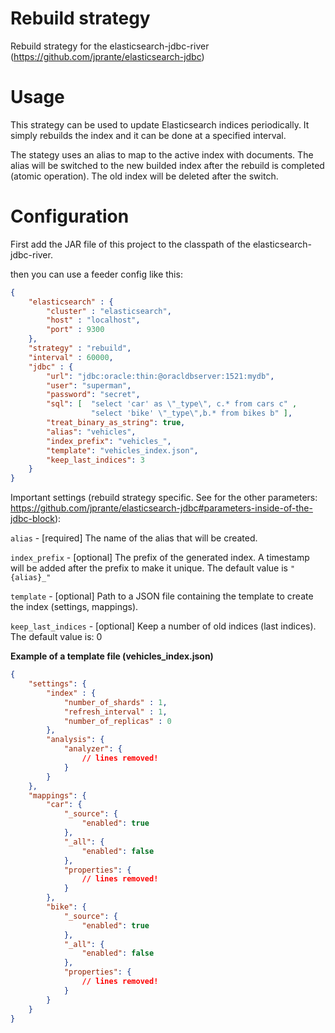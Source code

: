 # Rebuild strategy
Rebuild strategy for the elasticsearch-jdbc-river (https://github.com/jprante/elasticsearch-jdbc)

# Usage
This strategy can be used to update Elasticsearch indices periodically. It simply rebuilds the index and it can be done at a specified interval. 

The stategy uses an alias to map to the active index with documents. 
The alias will be switched to the new builded index after the rebuild is completed (atomic operation). The old index will be deleted after the switch.

# Configuration

First add the JAR file of this project to the classpath of the elasticsearch-jdbc-river. 

then you can use a feeder config like this:

```json
{
    "elasticsearch" : {
        "cluster" : "elasticsearch",
        "host" : "localhost",
        "port" : 9300
    },
    "strategy" : "rebuild",
    "interval" : 60000,
    "jdbc" : {
        "url": "jdbc:oracle:thin:@oracldbserver:1521:mydb",
        "user": "superman",
        "password": "secret",
        "sql": [  "select 'car' as \"_type\", c.* from cars c" ,
                  "select 'bike' \"_type\",b.* from bikes b" ],
        "treat_binary_as_string": true,
        "alias": "vehicles",
        "index_prefix": "vehicles_",
        "template": "vehicles_index.json",
        "keep_last_indices": 3
    }
}
```
Important settings (rebuild strategy specific. See for the other parameters: https://github.com/jprante/elasticsearch-jdbc#parameters-inside-of-the-jdbc-block):

`alias` - [required] The name of the alias that will be created.

`index_prefix` - [optional] The prefix of the generated index. A timestamp will be added after the prefix to make it unique. The default value is `"{alias}_"`

`template` - [optional] Path to a JSON file containing the template to create the index (settings, mappings).

`keep_last_indices` - [optional] Keep a number of old indices (last indices). The default value is: 0  

**Example of a template file (vehicles_index.json)**

```json
{
    "settings": {
        "index" : {
            "number_of_shards" : 1,
            "refresh_interval" : 1,
            "number_of_replicas" : 0
        },
        "analysis": {
            "analyzer": {
                // lines removed!
            }
        }
    },
    "mappings": {
        "car": {
            "_source": {
                "enabled": true
            },
            "_all": {
                "enabled": false
            },
            "properties": {
                // lines removed!
            }
        },
        "bike": {
            "_source": {
                "enabled": true
            },
            "_all": {
                "enabled": false
            },
            "properties": {
                // lines removed!
            }
        }
    }
}
```
